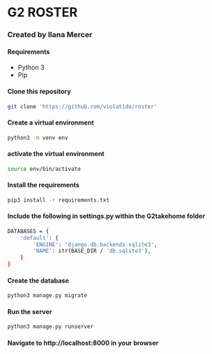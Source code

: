 # **G2 ROSTER**
### Created by Ilana Mercer

#### **Requirements**
* Python 3
* Pip

#### Clone this repository
``` bash
git clone 'https://github.com/violatido/roster'
```
#### Create a virtual environment
``` bash
python3 -m venv env
```
#### activate the virtual environment
``` bash
source env/bin/activate
```
#### Install the requirements
```bash
pip3 install -r requirements.txt
```
#### Include the following in settings.py within the G2takehome folder
```bash
DATABASES = {
    'default': {
        'ENGINE': 'django.db.backends.sqlite3',
        'NAME': str(BASE_DIR / 'db.sqlite3'),
    }
}
```
#### Create the database
```bash
python3 manage.py migrate
```
#### Run the server
```bash
python3 manage.py runserver
```
#### Navigate to http://localhost:8000 in your browser

